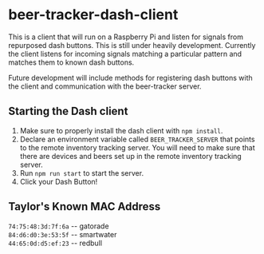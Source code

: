 # beer-tracker-dash-client
This is a client that will run on a Raspberry Pi and listen for signals from repurposed dash buttons.
This is still under heavily development. Currently the client listens for incoming signals matching a particular pattern and matches them to known dash buttons.

Future development will include methods for registering dash buttons with the client and communication with the beer-tracker server.

## Starting the Dash client
1. Make sure to properly install the dash client with `npm install`.
2. Declare an environment variable called `BEER_TRACKER_SERVER` that points to the remote inventory tracking server. You will need to make sure that there are devices and beers set up in the remote inventory tracking server.
3. Run `npm run start` to start the server.
4. Click your Dash Button!

## Taylor's Known MAC Address
`74:75:48:3d:7f:6a` -- gatorade  
`84:d6:d0:3e:53:5f` -- smartwater  
`44:65:0d:d5:ef:23` -- redbull  

